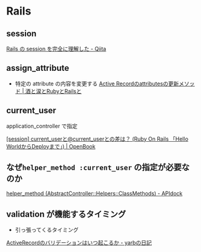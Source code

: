 # Rails
## session

[Rails の session を完全に理解した - Qiita](https://qiita.com/zettaittenani/items/a75f0da8f44cfe0f85c0)

## assign_attribute
- 特定の attribute の内容を変更する
[Active Recordのattributesの更新メソッド | 酒と涙とRubyとRailsと](https://morizyun.github.io/ruby/active-record-attributes-save-update.html#Attributes%E3%82%92%E6%9B%B4%E6%96%B0%EF%BC%9Aassign-attributes)

## current_user
application_controller で指定

[[session] current_userと@current_userとの差は？ (Ruby On Rails 「Hello WorldからDeployまで」) | OpenBook](https://openbook4.me/projects/232/sections/1529)

## なぜ`helper_method :current_user` の指定が必要なのか

[helper_method (AbstractController::Helpers::ClassMethods) - APIdock](https://apidock.com/rails/AbstractController/Helpers/ClassMethods/helper_method)

## validation が機能するタイミング
- 引っ張ってくるタイミング


[ActiveRecordのバリデーションはいつ起こるか - yarbの日記](https://yarb.hatenadiary.org/entry/20101103/p1)
